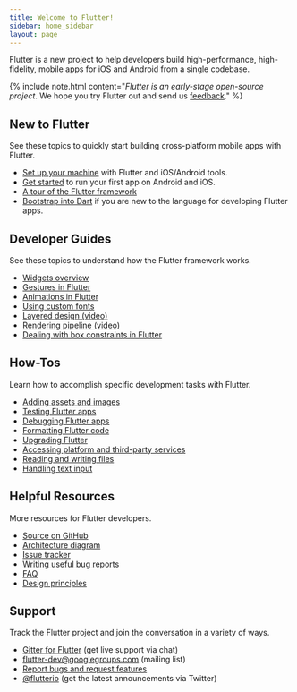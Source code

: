 ```yaml
---
title: Welcome to Flutter!
sidebar: home_sidebar
layout: page
---
```


Flutter is a new project to help developers build high-performance, high-fidelity, mobile apps for
iOS and Android from a single codebase.

{% include note.html content="_Flutter is an early-stage open-source project_. We hope you try Flutter out and send us [feedback](mailto:flutter-dev@googlegroups.com)." %}

## New to Flutter

See these topics to quickly start building cross-platform mobile apps with Flutter.

 - [Set up your machine](/setup/) with Flutter and iOS/Android tools.
 - [Get started](getting-started) to run your first app on Android and iOS.
 - [A tour of the Flutter framework](widgets-intro)
 - [Bootstrap into Dart](/bootstrap-into-dart/) if you are new to the language
 for developing Flutter apps.

## Developer Guides

See these topics to understand how the Flutter framework works.

 - [Widgets overview](widgets)
 - [Gestures in Flutter](gestures)
 - [Animations in Flutter](animations)
 - [Using custom fonts](custom-fonts)
 - [Layered design (video)](https://www.youtube.com/watch?v=dkyY9WCGMi0)
 - [Rendering pipeline (video)](https://www.youtube.com/watch?v=UUfXWzp0-DU)
 - [Dealing with box constraints in Flutter](layout)

## How-Tos

Learn how to accomplish specific development tasks with Flutter.

 - [Adding assets and images](assets-and-images)
 - [Testing Flutter apps](testing)
 - [Debugging Flutter apps](debugging)
 - [Formatting Flutter code](formatting)
 - [Upgrading Flutter](upgrading)
 - [Accessing platform and third-party services](platform-services)
 - [Reading and writing files](reading-writing-files)
 - [Handling text input](text-input)

## Helpful Resources

More resources for Flutter developers.

 - [Source on GitHub](https://github.com/flutter/flutter)
 - [Architecture diagram](https://docs.google.com/presentation/d/1cw7A4HbvM_Abv320rVgPVGiUP2msVs7tfGbkgdrTy0I/edit?usp=sharing)
 - [Issue tracker](https://github.com/flutter/flutter/issues)
 - [Writing useful bug reports](bug-reports)
 - [FAQ](faq)
 - [Design principles](design-principles)

## Support

Track the Flutter project and join the conversation in a variety of ways.

- [Gitter for Flutter](https://gitter.im/flutter/flutter) (get live support via chat)
- [flutter-dev@googlegroups.com](https://groups.google.com/d/forum/flutter-dev) (mailing list)
- [Report bugs and request features](https://github.com/flutter/flutter/issues)
- [@flutterio](https://twitter.com/flutterio) (get the latest announcements via Twitter)
